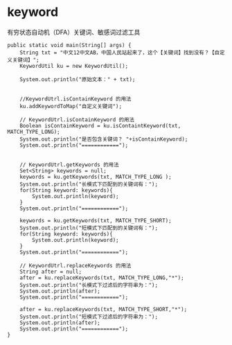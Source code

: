 # keyword
有穷状态自动机（DFA）关键词、敏感词过滤工具


    public static void main(String[] args) {
		String txt = "中文12中文AB，中国人民站起来了，这个【关键词】找到没有？【自定义关键词】";
		KeywordUtil ku = new KeywordUtil();
		
		System.out.println("原始文本：" + txt);
		
		
		//KeywordUtrl.isContainKeyword 的用法
		ku.addKeywordToMap("自定义关键词");
		
		// KeywordUtrl.isContainKeyword 的用法
		Boolean isContainKeyword = ku.isContaintKeyword(txt, MATCH_TYPE_LONG);
		System.out.println("是否包含关键词？ "+isContainKeyword);
		System.out.println("============");
		
		
		// KeywordUtrl.getKeywords 的用法
		Set<String> keywords = null;
		keywords = ku.getKeywords(txt, MATCH_TYPE_LONG );
		System.out.println("长模式下匹配到的关键词有：");
		for(String keyword: keywords){
			System.out.println(keyword);
		}
		System.out.println("============");
		
		keywords = ku.getKeywords(txt, MATCH_TYPE_SHORT);
		System.out.println("短模式下匹配到的关键词有：");
		for(String keyword: keywords){
			System.out.println(keyword);
		}
		System.out.println("============");
		
		// KeywordUtrl.replaceKeywords 的用法
		String after = null;
		after = ku.replaceKeywords(txt, MATCH_TYPE_LONG,"*");
		System.out.println("长模式下过滤后的字符串为：");
		System.out.println(after);
		System.out.println("============");
		
		after = ku.replaceKeywords(txt, MATCH_TYPE_SHORT,"*");
		System.out.println("短模式下过滤后的字符串为：");
		System.out.println(after);
		System.out.println("============");
	}
